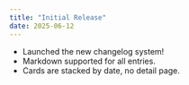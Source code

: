 ```yaml
---
title: "Initial Release"
date: 2025-06-12
---
```


- Launched the new changelog system!
- Markdown supported for all entries.
- Cards are stacked by date, no detail page.

